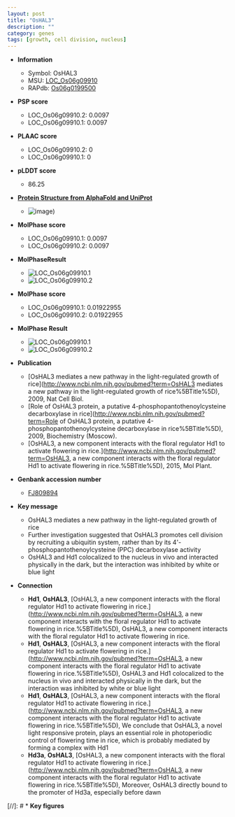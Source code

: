 ```yaml
---
layout: post
title: "OsHAL3"
description: ""
category: genes
tags: [growth, cell division, nucleus]
---
```


* **Information**  
    + Symbol: OsHAL3  
    + MSU: [LOC_Os06g09910](http://rice.plantbiology.msu.edu/cgi-bin/ORF_infopage.cgi?orf=LOC_Os06g09910)  
    + RAPdb: [Os06g0199500](http://rapdb.dna.affrc.go.jp/viewer/gbrowse_details/irgsp1?name=Os06g0199500)  

* **PSP score**  
    + LOC_Os06g09910.2: 0.0097 
    + LOC_Os06g09910.1: 0.0097 

* **PLAAC score**  
    + LOC_Os06g09910.2: 0 
    + LOC_Os06g09910.1: 0 

* **pLDDT score**
    + 86.25

* **[Protein Structure from AlphaFold and UniProt](https://www.uniprot.org/uniprotkb/Q69K55/entry#structure)**
    + ![image](https://ricepsp.github.io/images/Q6/AF-Q69K55-F1.png))

* **MolPhase score**
    + LOC_Os06g09910.1: 0.0097
    + LOC_Os06g09910.2: 0.0097

* **MolPhaseResult**
    + ![LOC_Os06g09910.1](https://ricepsp.github.io/pictures/LOC_Os06g/LOC_Os06g09910.1.png)
    + ![LOC_Os06g09910.2](https://ricepsp.github.io/pictures/LOC_Os06g/LOC_Os06g09910.2.png)

* **MolPhase score**
    + LOC_Os06g09910.1: 0.01922955
    + LOC_Os06g09910.2: 0.01922955

* **MolPhase Result**
    + ![LOC_Os06g09910.1](https://304243504.github.io/Pictures/LOC_Os06g/LOC_Os06g09910.1.png)
    + ![LOC_Os06g09910.2](https://304243504.github.io/Pictures/LOC_Os06g/LOC_Os06g09910.2.png)

* **Publication**  
    + [OsHAL3 mediates a new pathway in the light-regulated growth of rice](http://www.ncbi.nlm.nih.gov/pubmed?term=OsHAL3 mediates a new pathway in the light-regulated growth of rice%5BTitle%5D), 2009, Nat Cell Biol.
    + [Role of OsHAL3 protein, a putative 4-phosphopantothenoylcysteine decarboxylase in rice](http://www.ncbi.nlm.nih.gov/pubmed?term=Role of OsHAL3 protein, a putative 4-phosphopantothenoylcysteine decarboxylase in rice%5BTitle%5D), 2009, Biochemistry (Moscow).
    + [OsHAL3, a new component interacts with the floral regulator Hd1 to activate flowering in rice.](http://www.ncbi.nlm.nih.gov/pubmed?term=OsHAL3, a new component interacts with the floral regulator Hd1 to activate flowering in rice.%5BTitle%5D), 2015, Mol Plant.

* **Genbank accession number**  
    + [FJ809894](http://www.ncbi.nlm.nih.gov/nuccore/FJ809894)

* **Key message**  
    + OsHAL3 mediates a new pathway in the light-regulated growth of rice
    + Further investigation suggested that OsHAL3 promotes cell division by recruiting a ubiquitin system, rather than by its 4'-phosphopantothenoylcysteine (PPC) decarboxylase activity
    + OsHAL3 and Hd1 colocalized to the nucleus in vivo and interacted physically in the dark, but the interaction was inhibited by white or blue light

* **Connection**  
    + __Hd1__, __OsHAL3__, [OsHAL3, a new component interacts with the floral regulator Hd1 to activate flowering in rice.](http://www.ncbi.nlm.nih.gov/pubmed?term=OsHAL3, a new component interacts with the floral regulator Hd1 to activate flowering in rice.%5BTitle%5D), OsHAL3, a new component interacts with the floral regulator Hd1 to activate flowering in rice.
    + __Hd1__, __OsHAL3__, [OsHAL3, a new component interacts with the floral regulator Hd1 to activate flowering in rice.](http://www.ncbi.nlm.nih.gov/pubmed?term=OsHAL3, a new component interacts with the floral regulator Hd1 to activate flowering in rice.%5BTitle%5D), OsHAL3 and Hd1 colocalized to the nucleus in vivo and interacted physically in the dark, but the interaction was inhibited by white or blue light
    + __Hd1__, __OsHAL3__, [OsHAL3, a new component interacts with the floral regulator Hd1 to activate flowering in rice.](http://www.ncbi.nlm.nih.gov/pubmed?term=OsHAL3, a new component interacts with the floral regulator Hd1 to activate flowering in rice.%5BTitle%5D), We conclude that OsHAL3, a novel light responsive protein, plays an essential role in photoperiodic control of flowering time in rice, which is probably mediated by forming a complex with Hd1
    + __Hd3a__, __OsHAL3__, [OsHAL3, a new component interacts with the floral regulator Hd1 to activate flowering in rice.](http://www.ncbi.nlm.nih.gov/pubmed?term=OsHAL3, a new component interacts with the floral regulator Hd1 to activate flowering in rice.%5BTitle%5D), Moreover, OsHAL3 directly bound to the promoter of Hd3a, especially before dawn

[//]: # * **Key figures**  


